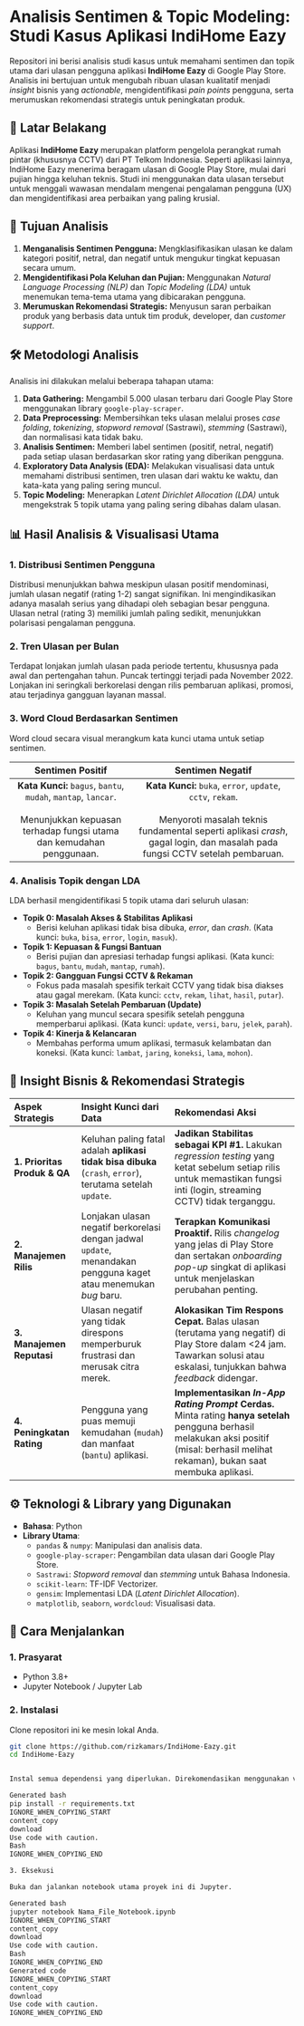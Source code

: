 # Analisis Sentimen & Topic Modeling: Studi Kasus Aplikasi IndiHome Eazy

Repositori ini berisi analisis studi kasus untuk memahami sentimen dan topik utama dari ulasan pengguna aplikasi **IndiHome Eazy** di Google Play Store. Analisis ini bertujuan untuk mengubah ribuan ulasan kualitatif menjadi *insight* bisnis yang *actionable*, mengidentifikasi *pain points* pengguna, serta merumuskan rekomendasi strategis untuk peningkatan produk.

## 📍 Latar Belakang
Aplikasi **IndiHome Eazy** merupakan platform pengelola perangkat rumah pintar (khususnya CCTV) dari PT Telkom Indonesia. Seperti aplikasi lainnya, IndiHome Eazy menerima beragam ulasan di Google Play Store, mulai dari pujian hingga keluhan teknis. Studi ini menggunakan data ulasan tersebut untuk menggali wawasan mendalam mengenai pengalaman pengguna (UX) dan mengidentifikasi area perbaikan yang paling krusial.

## 🎯 Tujuan Analisis
1.  **Menganalisis Sentimen Pengguna:** Mengklasifikasikan ulasan ke dalam kategori positif, netral, dan negatif untuk mengukur tingkat kepuasan secara umum.
2.  **Mengidentifikasi Pola Keluhan dan Pujian:** Menggunakan *Natural Language Processing (NLP)* dan *Topic Modeling (LDA)* untuk menemukan tema-tema utama yang dibicarakan pengguna.
3.  **Merumuskan Rekomendasi Strategis:** Menyusun saran perbaikan produk yang berbasis data untuk tim produk, developer, dan *customer support*.

## 🛠️ Metodologi Analisis
Analisis ini dilakukan melalui beberapa tahapan utama:
1.  **Data Gathering:** Mengambil 5.000 ulasan terbaru dari Google Play Store menggunakan library `google-play-scraper`.
2.  **Data Preprocessing:** Membersihkan teks ulasan melalui proses *case folding*, *tokenizing*, *stopword removal* (Sastrawi), *stemming* (Sastrawi), dan normalisasi kata tidak baku.
3.  **Analisis Sentimen:** Memberi label sentimen (positif, netral, negatif) pada setiap ulasan berdasarkan skor rating yang diberikan pengguna.
4.  **Exploratory Data Analysis (EDA):** Melakukan visualisasi data untuk memahami distribusi sentimen, tren ulasan dari waktu ke waktu, dan kata-kata yang paling sering muncul.
5.  **Topic Modeling:** Menerapkan *Latent Dirichlet Allocation (LDA)* untuk mengekstrak 5 topik utama yang paling sering dibahas dalam ulasan.

## 📊 Hasil Analisis & Visualisasi Utama

### 1. Distribusi Sentimen Pengguna
Distribusi menunjukkan bahwa meskipun ulasan positif mendominasi, jumlah ulasan negatif (rating 1-2) sangat signifikan. Ini mengindikasikan adanya masalah serius yang dihadapi oleh sebagian besar pengguna. Ulasan netral (rating 3) memiliki jumlah paling sedikit, menunjukkan polarisasi pengalaman pengguna.

### 2. Tren Ulasan per Bulan
Terdapat lonjakan jumlah ulasan pada periode tertentu, khususnya pada awal dan pertengahan tahun. Puncak tertinggi terjadi pada November 2022. Lonjakan ini seringkali berkorelasi dengan rilis pembaruan aplikasi, promosi, atau terjadinya gangguan layanan massal.

### 3. Word Cloud Berdasarkan Sentimen
Word cloud secara visual merangkum kata kunci utama untuk setiap sentimen.

| Sentimen Positif | Sentimen Negatif |
| :---: | :---: |
| **Kata Kunci:** `bagus`, `bantu`, `mudah`, `mantap`, `lancar`. <br><br> Menunjukkan kepuasan terhadap fungsi utama dan kemudahan penggunaan. | **Kata Kunci:** `buka`, `error`, `update`, `cctv`, `rekam`. <br><br> Menyoroti masalah teknis fundamental seperti aplikasi *crash*, gagal login, dan masalah pada fungsi CCTV setelah pembaruan. |

### 4. Analisis Topik dengan LDA
LDA berhasil mengidentifikasi 5 topik utama dari seluruh ulasan:
*   **Topik 0: Masalah Akses & Stabilitas Aplikasi**
    *   Berisi keluhan aplikasi tidak bisa dibuka, *error*, dan *crash*. (Kata kunci: `buka`, `bisa`, `error`, `login`, `masuk`).
*   **Topik 1: Kepuasan & Fungsi Bantuan**
    *   Berisi pujian dan apresiasi terhadap fungsi aplikasi. (Kata kunci: `bagus`, `bantu`, `mudah`, `mantap`, `rumah`).
*   **Topik 2: Gangguan Fungsi CCTV & Rekaman**
    *   Fokus pada masalah spesifik terkait CCTV yang tidak bisa diakses atau gagal merekam. (Kata kunci: `cctv`, `rekam`, `lihat`, `hasil`, `putar`).
*   **Topik 3: Masalah Setelah Pembaruan (Update)**
    *   Keluhan yang muncul secara spesifik setelah pengguna memperbarui aplikasi. (Kata kunci: `update`, `versi`, `baru`, `jelek`, `parah`).
*   **Topik 4: Kinerja & Kelancaran**
    *   Membahas performa umum aplikasi, termasuk kelambatan dan koneksi. (Kata kunci: `lambat`, `jaring`, `koneksi`, `lama`, `mohon`).

## 🧠 Insight Bisnis & Rekomendasi Strategis

| Aspek Strategis | Insight Kunci dari Data | Rekomendasi Aksi |
| :--- | :--- | :--- |
| **1. Prioritas Produk & QA** | Keluhan paling fatal adalah **aplikasi tidak bisa dibuka** (`crash`, `error`), terutama setelah `update`. | **Jadikan Stabilitas sebagai KPI #1.** Lakukan *regression testing* yang ketat sebelum setiap rilis untuk memastikan fungsi inti (login, streaming CCTV) tidak terganggu. |
| **2. Manajemen Rilis** | Lonjakan ulasan negatif berkorelasi dengan jadwal `update`, menandakan pengguna kaget atau menemukan *bug* baru. | **Terapkan Komunikasi Proaktif.** Rilis *changelog* yang jelas di Play Store dan sertakan *onboarding pop-up* singkat di aplikasi untuk menjelaskan perubahan penting. |
| **3. Manajemen Reputasi** | Ulasan negatif yang tidak direspons memperburuk frustrasi dan merusak citra merek. | **Alokasikan Tim Respons Cepat.** Balas ulasan (terutama yang negatif) di Play Store dalam <24 jam. Tawarkan solusi atau eskalasi, tunjukkan bahwa *feedback* didengar. |
| **4. Peningkatan Rating** | Pengguna yang puas memuji kemudahan (`mudah`) dan manfaat (`bantu`) aplikasi. | **Implementasikan *In-App Rating Prompt* Cerdas.** Minta rating **hanya setelah** pengguna berhasil melakukan aksi positif (misal: berhasil melihat rekaman), bukan saat membuka aplikasi. |

## ⚙️ Teknologi & Library yang Digunakan
*   **Bahasa**: Python
*   **Library Utama**:
    *   `pandas` & `numpy`: Manipulasi dan analisis data.
    *   `google-play-scraper`: Pengambilan data ulasan dari Google Play Store.
    *   `Sastrawi`: *Stopword removal* dan *stemming* untuk Bahasa Indonesia.
    *   `scikit-learn`: TF-IDF Vectorizer.
    *   `gensim`: Implementasi LDA (*Latent Dirichlet Allocation*).
    *   `matplotlib`, `seaborn`, `wordcloud`: Visualisasi data.

## 🚀 Cara Menjalankan

### 1. Prasyarat
-   Python 3.8+
-   Jupyter Notebook / Jupyter Lab

### 2. Instalasi
Clone repositori ini ke mesin lokal Anda.
```bash
git clone https://github.com/rizkamars/IndiHome-Eazy.git
cd IndiHome-Eazy


Instal semua dependensi yang diperlukan. Direkomendasikan menggunakan virtual environment.

Generated bash
pip install -r requirements.txt
IGNORE_WHEN_COPYING_START
content_copy
download
Use code with caution.
Bash
IGNORE_WHEN_COPYING_END

3. Eksekusi

Buka dan jalankan notebook utama proyek ini di Jupyter.

Generated bash
jupyter notebook Nama_File_Notebook.ipynb
IGNORE_WHEN_COPYING_START
content_copy
download
Use code with caution.
Bash
IGNORE_WHEN_COPYING_END
Generated code
IGNORE_WHEN_COPYING_START
content_copy
download
Use code with caution.
IGNORE_WHEN_COPYING_END
